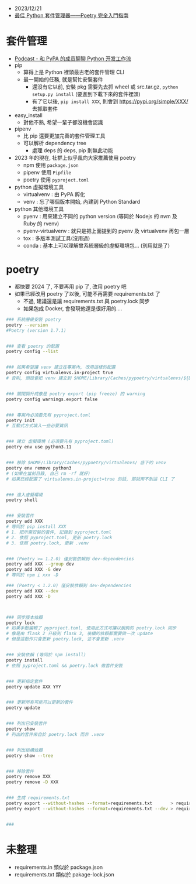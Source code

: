 
- 2023/12/21
- [最佳 Python 套件管理器——Poetry 完全入門指南](https://blog.kyomind.tw/python-poetry/)


# 套件管理

- [Podcast - 和 PyPA 的成员聊聊 Python 开发工作流](https://pythonhunter.org/episodes/ep15)
- pip
    - 算得上是 Python 裡頭最古老的套件管理 CLI
    - 最一開始的任務, 就是幫忙安裝套件
        - 還沒有它以前, 安裝 pkg 需要先去抓 wheel 或 src.tar.gz, `python setup.py install` (要進到下載下來的套件裡頭)
        - 有了它以後, `pip install XXX`, 則會到 https://pypi.org/simple/XXX/ 去抓取套件
- easy_install
    - 對他不熟, 希望一輩子都沒機會認識
- pipenv
    - 比 pip 還要更加完善的套件管理工具
    - 可以解析 dependency tree
        - 處理 deps 的 deps, pip 則無此功能
- 2023 年的現在, 社群上似乎風向大家推薦使用 poetry
    - npm    使用 `package.json`
    - pipenv 使用 `Pipfile`
    - poetry 使用 `pyproject.toml`
- python 虛擬環境工具
    - virtualvenv       : 由 PyPA 孵化
    - venv              : 忘了哪個版本開始, 內建到 Python Standard
- python 其他環境工具
    - pyenv             : 用來建立不同的 python version (等同於 Nodejs 的 nvm 及 Ruby 的 rvenv)
    - pyenv-virtualvenv : 就只是把上面提到的 pyenv 及 virtualvenv 再包一層
    - tox               : 多版本測試工具(沒用過)
    - conda             : 基本上可以理解曾系統層級的虛擬環境包... (別用就是了)


# poetry

- 都快要 2024 了, 不要再用 pip 了, 改用 poetry 吧
- 如果已經改用 poetry 了以後, 可能不再需要 requirements.txt 了
    - 不過, 建議還是讓 requirements.txt 與 poetry.lock 同步
    - 如果包成 Docker, 會發現他還是很好用的....

```bash
### 系統層級安裝 poetry
poetry --version
#Poetry (version 1.7.1)


### 查看 poetry 的配置
poetry config --list


### 如果希望讓 venv 建立在專案內, 改用這樣的配置
poetry config virtualenvs.in-project true
# 否則, 預設會把 venv 建立到 $HOME/Library/Caches/pypoetry/virtualenvs/${DIR_NAME}-HASH-py3.X


### 關閉調升成像是 poetry export (pip freeze) 的 warning
poetry config warnings.export false


### 專案內必須要先有 pyproject.toml
poetry init
# 互動式方式填入一些必要資訊


### 建立 虛擬環境 (必須要先有 pyproject.toml)
poetry env use python3.11


### 移除 $HOME/Library/Caches/pypoetry/virtualenvs/ 底下的 venv
poetry env remove python3
# (如果在當前目錄, 自己 rm -rf 就好)
# 如果已經配置了 virtualenvs.in-project=true 的話, 那就用不到這 CLI 了


### 進入虛擬環境
poetry shell


### 安裝套件
poetry add XXX
# 等同於 pip install XXX
# 1. 把所需安裝的套件, 記錄到 pyproject.toml
# 2. 依照 pyproject.toml, 更新 poetry.lock
# 3. 依照 poetry.lock, 更新 .venv


### (Poetry >= 1.2.0) 僅安裝依賴到 dev-dependencies
poetry add XXX --group dev
poetry add XXX -G dev
# 等同於 npm i xxx -D

### (Poetry < 1.2.0) 僅安裝依賴到 dev-dependencies
poetry add XXX --dev
poetry add XXX -D



### 同步版本依賴
poetry lock
# 如果手動編輯了 pyproject.toml, 使用此方式可讓以脫鉤的 poetry.lock 同步
# 像是由 flask 2 升級到 flask 3, 後續的依賴都需要做一次 update
# 但是這動作只會更新 poetry.lock, 並不會更新 .venv


### 安裝依賴 (等同於 npm install)
poetry install
# 依照 pyproject.toml && poetry.lock 做套件安裝


### 更新指定套件
poetry update XXX YYY


### 更新所有可能可以更新的套件
poetry update


### 列出已安裝套件
poetry show
# 列出的套件來自於 poetry.lock 而非 .venv


### 列出結構依賴
poetry show --tree


### 移除套件
poetry remove XXX
poetry remove -D XXX


### 生成 requirements.txt
poetry export --without-hashes --format=requirements.txt       > requirements.txt
poetry export --without-hashes --format=requirements.txt --dev > requirements.txt


### 
```


# 未整理

- requirements.in  類似於 package.json
- requirements.txt 類似於 pakage-lock.json
